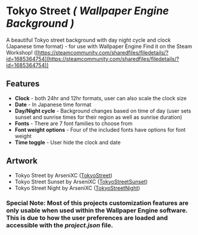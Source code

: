# Tokyo Street *( Wallpaper Engine Background )*
A beautiful Tokyo street background with day night cycle and clock (Japanese time format) - for use with Wallpaper Engine
Find it on the Steam Workshop! ([https://steamcommunity.com/sharedfiles/filedetails/?id=1685364754](https://steamcommunity.com/sharedfiles/filedetails/?id=1685364754))

## Features
- **Clock** - both 24hr and 12hr formats, user can also scale the clock size
- **Date** - In Japanese time format
- **Day/Night cycle** - Background changes based on time of day (user sets sunset and sunrise times for their region as well as sunrise duration)
- **Fonts** - There are 7 font families to choose from
- **Font weight options** - Four of the included fonts have options for font weight
- **Time toggle** - User hide the clock and date

## Artwork
- Tokyo Street by ArseniXC ([TokyoStreet](https://www.deviantart.com/arsenixc/art/Tokyo-street-636792646))
- Tokyo Street Sunset by ArseniXC ([TokyoStreetSunset](https://www.deviantart.com/arsenixc/art/Tokyo-Street-Sunset-680726181))
- Tokyo Street Night by ArseniXC ([TokyoStreetNight](https://www.deviantart.com/arsenixc/art/Tokyo-Street-Night-684804497))

### **Special Note:** Most of this projects customization features are only usable when used within the Wallpaper Engine software. This is due to how the user preferences are loaded and accessible with the *project.json* file.
